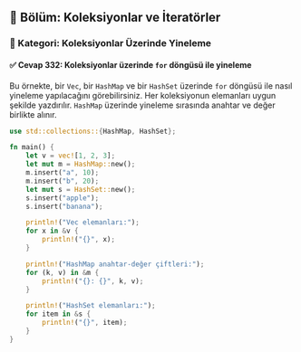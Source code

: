 ## 📘 Bölüm: Koleksiyonlar ve İteratörler
### 🔹 Kategori: Koleksiyonlar Üzerinde Yineleme
#### ✅ Cevap 332: Koleksiyonlar üzerinde `for` döngüsü ile yineleme

Bu örnekte, bir `Vec`, bir `HashMap` ve bir `HashSet` üzerinde `for` döngüsü ile nasıl yineleme yapılacağını görebilirsiniz. Her koleksiyonun elemanları uygun şekilde yazdırılır. `HashMap` üzerinde yineleme sırasında anahtar ve değer birlikte alınır.

```rust
use std::collections::{HashMap, HashSet};

fn main() {
    let v = vec![1, 2, 3];
    let mut m = HashMap::new();
    m.insert("a", 10);
    m.insert("b", 20);
    let mut s = HashSet::new();
    s.insert("apple");
    s.insert("banana");

    println!("Vec elemanları:");
    for x in &v {
        println!("{}", x);
    }

    println!("HashMap anahtar-değer çiftleri:");
    for (k, v) in &m {
        println!("{}: {}", k, v);
    }

    println!("HashSet elemanları:");
    for item in &s {
        println!("{}", item);
    }
}
```
